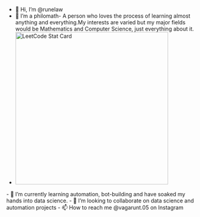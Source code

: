 - 👋 Hi, I’m @runelaw
- 👀 I’m a philomath- A person who loves the process of learning almost anything and everything.My interests are varied but my major fields would be Mathematics and Computer Science, just everything about it.
- <a href="https://github.com/KnlnKS/leetcode-stats">
  <img alt="LeetCode Stat Card" src="https://apu5rh8gxk.execute-api.us-east-1.amazonaws.com/default/leetcode-stats?username=ner0" width="400"/>
</a>
- 🌱 I’m currently learning automation, bot-building and have soaked my hands into data science.
- 💞️ I’m looking to collaborate on data science and automation projects
- 📫 How to reach me @vagarunt.05 on Instagram
<!---
runelaw/runelaw is a ✨ special ✨ repository because its `README.md` (this file) appears on your GitHub profile.
You can click the Preview link to take a look at your changes.
--->
